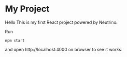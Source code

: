 My Project
====

Hello This is my first React project powered by Neutrino.

Run 

```
npm start
```

and open http://localhost:4000 on browser to see it works.

